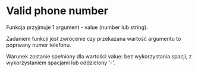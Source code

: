# Valid phone number

Funkcja przyjmuje 1 argument - value (number lub string).

Zadaniem funkcji jest zwrócenie czy przekazana wartość argumentu to poprwany numer telefonu.

Warunek zostanie spełniony dla wartości value: bez wykorzystania spacji, z wykorzystaniem spacjami lub oddzielony '-'.
